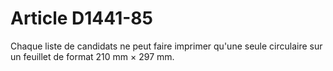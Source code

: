 # Article D1441-85

  
Chaque liste de candidats ne peut faire imprimer qu'une seule circulaire sur un feuillet de format 210 mm × 297 mm.